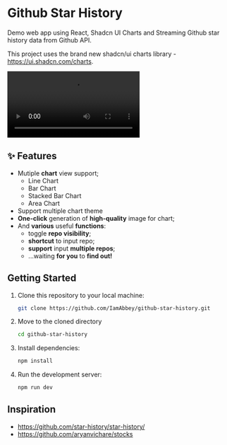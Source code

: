 # Github Star History

Demo web app using React, Shadcn UI Charts and Streaming Github star history data from Github API.

This project uses the brand new shadcn/ui charts library - https://ui.shadcn.com/charts.

<video controls autoplay alt="Demo video" src="https://github.com/user-attachments/assets/05b09f22-a3e9-4567-9f11-0b62253af012"></video>

## ✨ Features

- Mutiple **chart** view support;
   - Line Chart
   - Bar Chart
   - Stacked Bar Chart
   - Area Chart
- Support multiple chart theme
- **One-click** generation of **high-quality** image for chart;
- And **various** useful **functions**:
  - toggle **repo visibility**;
  - **shortcut** to input repo;
  - **support** input **multiple repos**;
  - ...waiting **for you** to **find out!**

## Getting Started

1. Clone this repository to your local machine:

   ```bash
   git clone https://github.com/IamAbbey/github-star-history.git
   ```

2. Move to the cloned directory

   ```bash
   cd github-star-history
   ```

3. Install dependencies:

   ```bash
   npm install
   ```

4. Run the development server:

   ```bash
   npm run dev
   ```

## Inspiration
- https://github.com/star-history/star-history/
- https://github.com/aryanvichare/stocks
